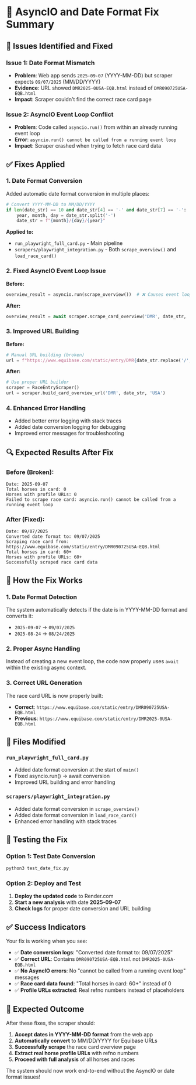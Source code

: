 # 🔧 AsyncIO and Date Format Fix Summary

## 🎯 **Issues Identified and Fixed**

### **Issue 1: Date Format Mismatch**
- **Problem**: Web app sends `2025-09-07` (YYYY-MM-DD) but scraper expects `09/07/2025` (MM/DD/YYYY)
- **Evidence**: URL showed `DMR2025-0USA-EQB.html` instead of `DMR090725USA-EQB.html`
- **Impact**: Scraper couldn't find the correct race card page

### **Issue 2: AsyncIO Event Loop Conflict**
- **Problem**: Code called `asyncio.run()` from within an already running event loop
- **Error**: `asyncio.run() cannot be called from a running event loop`
- **Impact**: Scraper crashed when trying to fetch race card data

## ✅ **Fixes Applied**

### **1. Date Format Conversion**
Added automatic date format conversion in multiple places:

```python
# Convert YYYY-MM-DD to MM/DD/YYYY
if len(date_str) == 10 and date_str[4] == '-' and date_str[7] == '-':
    year, month, day = date_str.split('-')
    date_str = f"{month}/{day}/{year}"
```

**Applied to:**
- `run_playwright_full_card.py` - Main pipeline
- `scrapers/playwright_integration.py` - Both `scrape_overview()` and `load_race_card()`

### **2. Fixed AsyncIO Event Loop Issue**
**Before:**
```python
overview_result = asyncio.run(scrape_overview())  # ❌ Causes event loop conflict
```

**After:**
```python
overview_result = await scraper.scrape_card_overview('DMR', date_str, 'USA')  # ✅ Proper async/await
```

### **3. Improved URL Building**
**Before:**
```python
# Manual URL building (broken)
url = f"https://www.equibase.com/static/entry/DMR{date_str.replace('/','')[0:4]}{date_str.replace('/','')[4:6]}USA-EQB.html"
```

**After:**
```python
# Use proper URL builder
scraper = RaceEntryScraper()
url = scraper.build_card_overview_url('DMR', date_str, 'USA')
```

### **4. Enhanced Error Handling**
- Added better error logging with stack traces
- Added date conversion logging for debugging
- Improved error messages for troubleshooting

## 🔍 **Expected Results After Fix**

### **Before (Broken):**
```
Date: 2025-09-07
Total horses in card: 0
Horses with profile URLs: 0
Failed to scrape race card: asyncio.run() cannot be called from a running event loop
```

### **After (Fixed):**
```
Date: 09/07/2025
Converted date format to: 09/07/2025
Scraping race card from: https://www.equibase.com/static/entry/DMR090725USA-EQB.html
Total horses in card: 60+
Horses with profile URLs: 60+
Successfully scraped race card data
```

## 🚀 **How the Fix Works**

### **1. Date Format Detection**
The system automatically detects if the date is in YYYY-MM-DD format and converts it:
- `2025-09-07` → `09/07/2025`
- `2025-08-24` → `08/24/2025`

### **2. Proper Async Handling**
Instead of creating a new event loop, the code now properly uses `await` within the existing async context.

### **3. Correct URL Generation**
The race card URL is now properly built:
- **Correct**: `https://www.equibase.com/static/entry/DMR090725USA-EQB.html`
- **Previous**: `https://www.equibase.com/static/entry/DMR2025-0USA-EQB.html`

## 🎯 **Files Modified**

### **`run_playwright_full_card.py`**
- Added date format conversion at the start of `main()`
- Fixed asyncio.run() → await conversion
- Improved URL building and error handling

### **`scrapers/playwright_integration.py`**
- Added date format conversion in `scrape_overview()`
- Added date format conversion in `load_race_card()`
- Enhanced error handling with stack traces

## 🔧 **Testing the Fix**

### **Option 1: Test Date Conversion**
```bash
python3 test_date_fix.py
```

### **Option 2: Deploy and Test**
1. **Deploy the updated code** to Render.com
2. **Start a new analysis** with date **2025-09-07**
3. **Check logs** for proper date conversion and URL building

## ✅ **Success Indicators**

Your fix is working when you see:

- ✅ **Date conversion logs**: "Converted date format to: 09/07/2025"
- ✅ **Correct URL**: Contains `DMR090725USA-EQB.html` not `DMR2025-0USA-EQB.html`
- ✅ **No AsyncIO errors**: No "cannot be called from a running event loop" messages
- ✅ **Race card data found**: "Total horses in card: 60+" instead of 0
- ✅ **Profile URLs extracted**: Real refno numbers instead of placeholders

## 🎉 **Expected Outcome**

After these fixes, the scraper should:

1. **Accept dates in YYYY-MM-DD format** from the web app
2. **Automatically convert** to MM/DD/YYYY for Equibase URLs
3. **Successfully scrape** the race card overview page
4. **Extract real horse profile URLs** with refno numbers
5. **Proceed with full analysis** of all horses and races

The system should now work end-to-end without the AsyncIO or date format issues!
